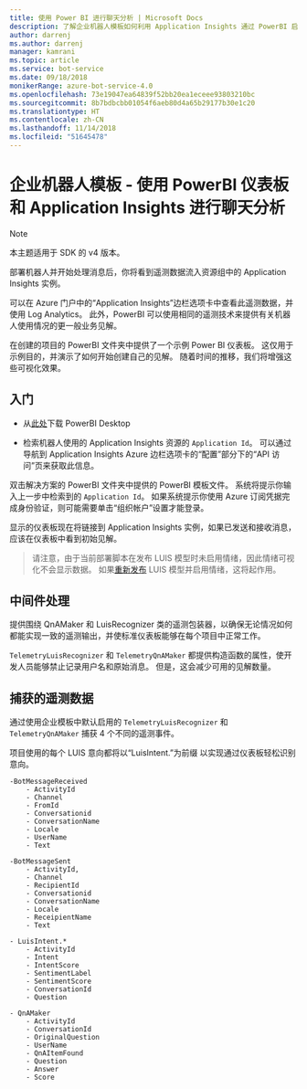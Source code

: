```yaml
---
title: 使用 Power BI 进行聊天分析 | Microsoft Docs
description: 了解企业机器人模板如何利用 Application Insights 通过 PowerBI 启用见解
author: darrenj
ms.author: darrenj
manager: kamrani
ms.topic: article
ms.service: bot-service
ms.date: 09/18/2018
monikerRange: azure-bot-service-4.0
ms.openlocfilehash: 73e19047ea64839f52bb20ea1eceee93803210bc
ms.sourcegitcommit: 8b7bdbcbb01054f6aeb80d4a65b29177b30e1c20
ms.translationtype: HT
ms.contentlocale: zh-CN
ms.lasthandoff: 11/14/2018
ms.locfileid: "51645478"
---
```

# <a name="enterprise-bot-template---conversational-analytics-using-powerbi-dashboard-and-application-insights"></a>企业机器人模板 - 使用 PowerBI 仪表板和 Application Insights 进行聊天分析

> [!NOTE]
> 本主题适用于 SDK 的 v4 版本。 

部署机器人并开始处理消息后，你将看到遥测数据流入资源组中的 Application Insights 实例。 

可以在 Azure 门户中的“Application Insights”边栏选项卡中查看此遥测数据，并使用 Log Analytics。 此外，PowerBI 可以使用相同的遥测技术来提供有关机器人使用情况的更一般业务见解。

在创建的项目的 PowerBI 文件夹中提供了一个示例 Power BI 仪表板。 这仅用于示例目的，并演示了如何开始创建自己的见解。 随着时间的推移，我们将增强这些可视化效果。 

## <a name="getting-started"></a>入门

- 从[此处](https://powerbi.microsoft.com/en-us/desktop/)下载 PowerBI Desktop
 
- 检索机器人使用的 Application Insights 资源的 ```Application Id```。 可以通过导航到 Application Insights Azure 边栏选项卡的“配置”部分下的“API 访问”页来获取此信息。

双击解决方案的 PowerBI 文件夹中提供的 PowerBI 模板文件。 系统将提示你输入上一步中检索到的 ```Application Id```。 如果系统提示你使用 Azure 订阅凭据完成身份验证，则可能需要单击“组织帐户”设置才能登录。

显示的仪表板现在将链接到 Application Insights 实例，如果已发送和接收消息，应该在仪表板中看到初始见解。

>请注意，由于当前部署脚本在发布 LUIS 模型时未启用情绪，因此情绪可视化不会显示数据。 如果[重新发布](https://docs.microsoft.com/en-us/azure/cognitive-services/luis/luis-how-to-publish-app) LUIS 模型并启用情绪，这将起作用。

## <a name="middleware-processing"></a>中间件处理

提供围绕 QnAMaker 和 LuisRecognizer 类的遥测包装器，以确保无论情况如何都能实现一致的遥测输出，并使标准仪表板能够在每个项目中正常工作。

```TelemetryLuisRecognizer``` 和 ```TelemetryQnAMaker``` 都提供构造函数的属性，使开发人员能够禁止记录用户名和原始消息。 但是，这会减少可用的见解数量。

## <a name="telemetry-captured"></a>捕获的遥测数据

通过使用企业模板中默认启用的 ```TelemetryLuisRecognizer``` 和 ```TelemetryQnAMaker``` 捕获 4 个不同的遥测事件。 

项目使用的每个 LUIS 意向都将以“LuisIntent.”为前缀 以实现通过仪表板轻松识别意向。

```
-BotMessageReceived
    - ActivityId
    - Channel
    - FromId
    - Conversationid
    - ConversationName
    - Locale
    - UserName
    - Text
```
  
```
-BotMessageSent
    - ActivityId,
    - Channel
    - RecipientId
    - Conversationid
    - ConversationName
    - Locale
    - ReceipientName
    - Text
```

```
- LuisIntent.*
    - ActivityId
    - Intent
    - IntentScore
    - SentimentLabel
    - SentimentScore
    - ConversationId
    - Question
```

```
- QnAMaker
    - ActivityId
    - ConversationId
    - OriginalQuestion
    - UserName
    - QnAItemFound
    - Question
    - Answer
    - Score
```